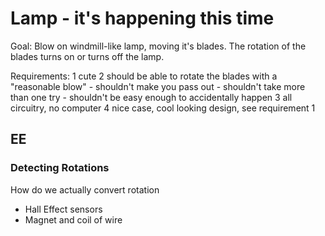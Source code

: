 # Lamp - it's happening this time

Goal: Blow on windmill-like lamp, moving it's blades. The rotation of the blades turns on or turns off the lamp.

Requirements:
  1 cute
  2 should be able to rotate the blades with a "reasonable blow"
    - shouldn't make you pass out
    - shouldn't take more than one try
    - shouldn't be easy enough to accidentally happen
  3 all circuitry, no computer
  4 nice case, cool looking design, see requirement 1

## EE

### Detecting Rotations

How do we actually convert rotation

- Hall Effect sensors
- Magnet and coil of wire
